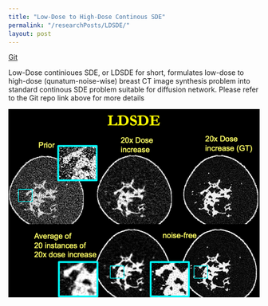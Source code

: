 ```yaml
---
title: "Low-Dose to High-Dose Continous SDE"
permalink: "/researchPosts/LDSDE/"
layout: post
---
```


[Git](https://github.com/hhuang91/low-dose-SDE)

Low-Dose continioues SDE, or LDSDE for short, formulates low-dose to high-dose (qunatum-noise-wise) breast CT image synthesis problem into standard continous SDE problem suitable for diffusion network. Please refer to the Git repo link above for more details

<p align='center'>
  <img src="images/LDSDE.png" alt="20x Dose Increase" title="LDSDE Results" style="zoom:100%;">
</p>
